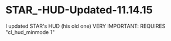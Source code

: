 # STAR_-HUD-Updated-11.14.15
I updated STAR's HUD (his old one)
VERY IMPORTANT:
REQUIRES "cl_hud_minmode 1"

